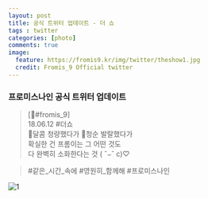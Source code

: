 ```yaml
---
layout: post
title: 공식 트위터 업데이트 - 더 쇼
tags : twitter
categories: [photo]
comments: true
image:
  feature: https://fromis9.kr/img/twitter/theshow1.jpg
  credit: Fromis_9 Official twitter
---
```


### 프로미스나인 공식 트위터 업데이트

> [💌#fromis_9]  
18.06.12 #더쇼  
🍹달콤 청량했다가 🌠청순 발랄했다가  
확실한 건 프롬이는 그 어떤 것도  
다 완벽히 소화한다는 것 ( ˘⌣˘ c)♡  

> #같은_시간_속에 #영원히_함께해 #프로미스나인

![1](https://pbs.twimg.com/media/Dffn4wrWkAAjEF4.jpg)

